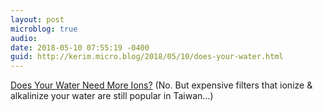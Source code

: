 ```yaml
---
layout: post
microblog: true
audio: 
date: 2018-05-10 07:55:19 -0400
guid: http://kerim.micro.blog/2018/05/10/does-your-water.html
---
```

[Does Your Water Need More Ions?](http://www.slate.com/articles/technology/technology/2013/03/ionized_and_alkalinized_water_ridiculous_health_fad_debunked.html) (No. But expensive filters that ionize & alkalinize your water are still popular in Taiwan…)
